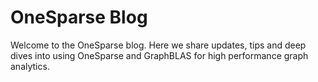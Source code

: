 # OneSparse Blog

Welcome to the OneSparse blog. Here we share updates, tips and deep dives into using OneSparse and GraphBLAS for high performance graph analytics.

